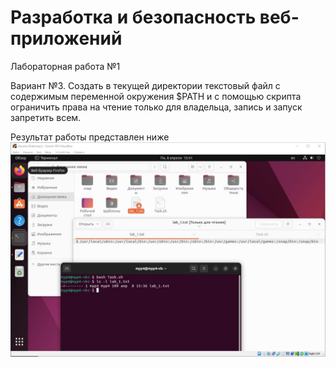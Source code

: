 # Разработка и безопасность веб-приложений
Лабораторная работа №1

Вариант №3. 
Создать в текущей директории текстовый файл с содержимым переменной окружения $PATH и с помощью скрипта ограничить права на чтение только для владельца, запись и запуск запретить всем.

Результат работы представлен ниже
![Image](https://github.com/MYP4/web-security-basics/blob/main/work-result.jpg)
